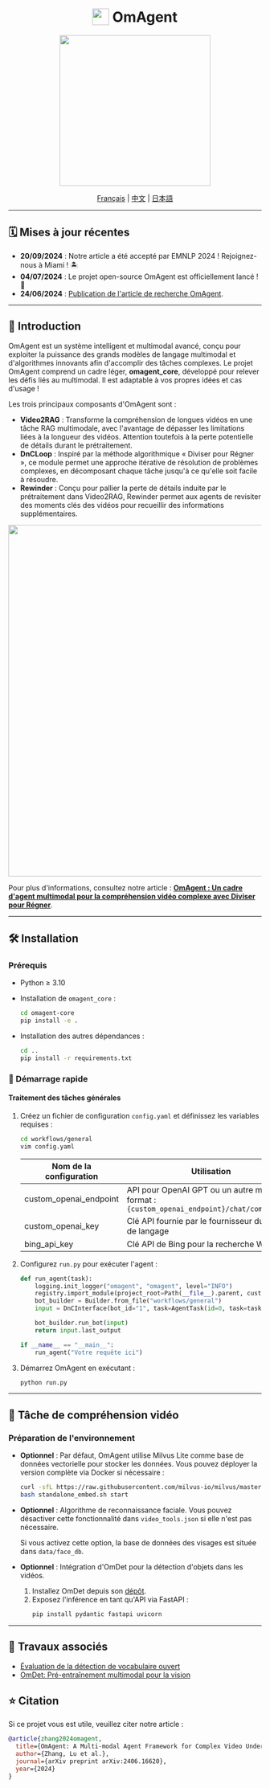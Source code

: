 <div align="center">
    <h1> <img src="docs/images/logo.png" height=33 align="texttop"> OmAgent</h1>
</div>

<p align="center">
  <img src="docs/images/icon.png" width="300"/>
</p>

<p align="center">
    <a href="#">Français</a> | <a href="README_ZH.md">中文</a> | <a href="README_JP.md">日本語</a>
</p>

---

## 🗓️ Mises à jour récentes
* **20/09/2024** : Notre article a été accepté par EMNLP 2024 ! Rejoignez-nous à Miami ! 🏝
* **04/07/2024** : Le projet open-source OmAgent est officiellement lancé ! 🎉
* **24/06/2024** : [Publication de l'article de recherche OmAgent](https://arxiv.org/abs/2406.16620).

---

## 📖 Introduction

OmAgent est un système intelligent et multimodal avancé, conçu pour exploiter la puissance des grands modèles de langage multimodal et d'algorithmes innovants afin d'accomplir des tâches complexes. Le projet OmAgent comprend un cadre léger, **omagent_core**, développé pour relever les défis liés au multimodal. Il est adaptable à vos propres idées et cas d'usage !

Les trois principaux composants d'OmAgent sont :  
- **Video2RAG** : Transforme la compréhension de longues vidéos en une tâche RAG multimodale, avec l'avantage de dépasser les limitations liées à la longueur des vidéos. Attention toutefois à la perte potentielle de détails durant le prétraitement.
- **DnCLoop** : Inspiré par la méthode algorithmique « Diviser pour Régner », ce module permet une approche itérative de résolution de problèmes complexes, en décomposant chaque tâche jusqu'à ce qu'elle soit facile à résoudre.
- **Rewinder** : Conçu pour pallier la perte de détails induite par le prétraitement dans Video2RAG, Rewinder permet aux agents de revisiter des moments clés des vidéos pour recueillir des informations supplémentaires.

<p align="center">
  <img src="docs/images/OmAgent.png" width="700"/>
</p>

Pour plus d'informations, consultez notre article : **[OmAgent : Un cadre d'agent multimodal pour la compréhension vidéo complexe avec Diviser pour Régner](https://arxiv.org/abs/2406.16620)**.

---

## 🛠️ Installation

### Prérequis

- Python ≥ 3.10
- Installation de `omagent_core` :
  ```bash
  cd omagent-core
  pip install -e .
  ```

- Installation des autres dépendances :
  ```bash
  cd ..
  pip install -r requirements.txt
  ```

### 🚀 Démarrage rapide

#### Traitement des tâches générales

1. Créez un fichier de configuration `config.yaml` et définissez les variables requises :
   ```bash
   cd workflows/general
   vim config.yaml
   ```

   | Nom de la configuration   | Utilisation                                                                                       |
   |---------------------------|---------------------------------------------------------------------------------------------------|
   | custom_openai_endpoint     | API pour OpenAI GPT ou un autre modèle, format : `{custom_openai_endpoint}/chat/completions`       |
   | custom_openai_key          | Clé API fournie par le fournisseur du modèle de langage                                            |
   | bing_api_key               | Clé API de Bing pour la recherche Web                                                              |

2. Configurez `run.py` pour exécuter l'agent :
   ```python
   def run_agent(task):
       logging.init_logger("omagent", "omagent", level="INFO")
       registry.import_module(project_root=Path(__file__).parent, custom=["./engine"])
       bot_builder = Builder.from_file("workflows/general")
       input = DnCInterface(bot_id="1", task=AgentTask(id=0, task=task))
   
       bot_builder.run_bot(input)
       return input.last_output
   
   if __name__ == "__main__":
       run_agent("Votre requête ici")
   ```

3. Démarrez OmAgent en exécutant :
   ```bash
   python run.py
   ```

---

## 🧠 Tâche de compréhension vidéo

### Préparation de l'environnement

- **Optionnel** : Par défaut, OmAgent utilise Milvus Lite comme base de données vectorielle pour stocker les données. Vous pouvez déployer la version complète via Docker si nécessaire :
  ```bash
  curl -sfL https://raw.githubusercontent.com/milvus-io/milvus/master/scripts/standalone_embed.sh -o standalone_embed.sh
  bash standalone_embed.sh start
  ```

- **Optionnel** : Algorithme de reconnaissance faciale. Vous pouvez désactiver cette fonctionnalité dans `video_tools.json` si elle n'est pas nécessaire.
  
  Si vous activez cette option, la base de données des visages est située dans `data/face_db`.

- **Optionnel** : Intégration d'OmDet pour la détection d'objets dans les vidéos.
  
  1. Installez OmDet depuis son [dépôt](https://github.com/om-ai-lab/OmDet).
  2. Exposez l'inférence en tant qu'API via FastAPI :
     ```python
     pip install pydantic fastapi uvicorn
     ```

---

## 🔗 Travaux associés
- [Évaluation de la détection de vocabulaire ouvert](https://arxiv.org/abs/2308.13177)  
- [OmDet: Pré-entraînement multimodal pour la vision](https://ietresearch.onlinelibrary.wiley.com/doi/full/10.1049/cvi2.12268)

## ⭐️ Citation

Si ce projet vous est utile, veuillez citer notre article :
```bibtex
@article{zhang2024omagent,
  title={OmAgent: A Multi-modal Agent Framework for Complex Video Understanding with Task Divide-and-Conquer},
  author={Zhang, Lu et al.},
  journal={arXiv preprint arXiv:2406.16620},
  year={2024}
}
```

